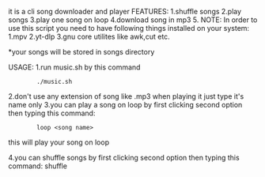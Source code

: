 it is a cli song downloader and player
FEATURES:
            1.shuffle songs
            2.play songs
            3.play one song on loop
            4.download song in mp3 
            5.
NOTE:
In order to use this script you need to have following things installed on your system: 
1.mpv
2.yt-dlp
3.gnu core utilites like awk,cut etc.

*your songs will be stored in songs directory

USAGE:
1.run music.sh by this command
            
            ./music.sh
          
2.don't use any extension of song like .mp3 when playing it just type it's name only
3.you can play a song on loop by first clicking second option then typing this command: 

            loop <song name> 
            
  this will play your song on loop
 
 4.you can shuffle songs by first clicking second option then typing this command:
            shuffle
